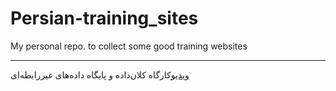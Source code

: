 # Persian-training_sites
My personal repo. to collect some good training websites

---------



[ویدیو](https://maktabkhooneh.org/course/%DA%A9%D8%A7%D8%B1%DA%AF%D8%A7%D9%87-%DA%A9%D9%84%D8%A7%D9%86%D8%AF%D8%A7%D8%AF%D9%87-%D9%BE%D8%A7%DB%8C%DA%AF%D8%A7%D9%87-%D8%AF%D8%A7%D8%AF%D9%87%D9%87%D8%A7%DB%8C-%D8%BA%DB%8C%D8%B1%D8%B1%D8%A7%D8%A8%D8%B7%D9%87%D8%A7%DB%8C-mk653/%D9%81%D8%B5%D9%84-%D8%A7%D9%88%D9%84-%DA%A9%D8%A7%D8%B1%DA%AF%D8%A7%D9%87-%DA%A9%D9%84%D8%A7%D9%86%D8%AF%D8%A7%D8%AF%D9%87-%D9%BE%D8%A7%DB%8C%DA%AF%D8%A7%D9%87-%D8%AF%D8%A7%D8%AF%D9%87%D9%87%D8%A7%DB%8C-%D8%BA%DB%8C%D8%B1%D8%B1%D8%A7%D8%A8%D8%B7%D9%87%D8%A7%DB%8C-ch1828/%D9%88%DB%8C%D8%AF%DB%8C%D9%88-%DA%A9%D9%84%D8%A7%D9%86%D8%AF%D8%A7%D8%AF%D9%87-%D9%BE%D8%A7%DB%8C%DA%AF%D8%A7%D9%87-%D8%AF%D8%A7%D8%AF%D9%87%D9%87%D8%A7%DB%8C-%D8%BA%DB%8C%D8%B1%D8%B1%D8%A7%D8%A8%D8%B7%D9%87%D8%A7%DB%8C/)کارگاه کلان‌داده و پایگاه داده‌های غیررابطه‌ای
